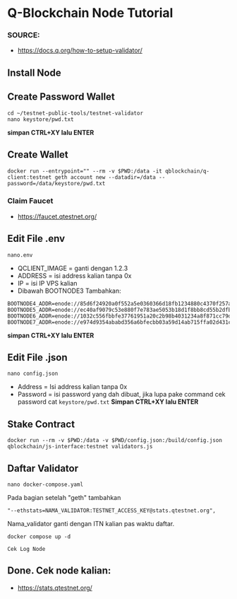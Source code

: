 # Q-Blockchain Node Tutorial

### SOURCE:
- https://docs.q.org/how-to-setup-validator/
## Install Node


## Create Password Wallet
```
cd ~/testnet-public-tools/testnet-validator
nano keystore/pwd.txt
```
**simpan CTRL+XY lalu ENTER**
## Create Wallet
```
docker run --entrypoint="" --rm -v $PWD:/data -it qblockchain/q-client:testnet geth account new --datadir=/data --password=/data/keystore/pwd.txt
```
### Claim Faucet
- https://faucet.qtestnet.org/

## Edit File .env
```
nano.env
```
- QCLIENT_IMAGE = ganti dengan 1.2.3
- ADDRESS = isi address kalian tanpa 0x
- IP = isi IP VPS kalian
- Dibawah BOOTNODE3 Tambahkan:
```
BOOTNODE4_ADDR=enode://85d6f24920a0f552a5e0360366d18fb1234880c4370f257abc09e8ec762173fb3c4b1b14a7af9a23a8c31751b3ba2905d6a98fb436dfe3092644527a89046977@3.68.108.12:30303
BOOTNODE5_ADDR=enode://ec40af9079c53e880f7e783ae5053b18d1f8bb8cd55b2dfbbfa3b7e1f5256c724ef7e22f23f785c2f119fbb7930769540e3c01c711c6ae26c83690b941a4886c@85.215.92.83:30303
BOOTNODE6_ADDR=enode://1032c556fbbfe37761951a20c2b98b4031234a8f871cc79dd8ff612a3e0436afe3458b325d2f25617b62134cfc8a8a4885e80c9760ecb4bb7c8deaee67a098ae@95.217.169.172:30303
BOOTNODE7_ADDR=enode://e974d9354ababd356a6bfecbb03a59d14ab715ffa02d431c6accfc5de250e9c8c345817bd5687c119a04df78f1a4673e97877ea5775fa84270d311dac4a2eca7@128.199.213.70:30313
```
**simpan CTRL+XY lalu ENTER**
## Edit File .json
```
nano config.json
```
- Address = Isi address kalian tanpa 0x
- Password = isi password yang dah dibuat, jika lupa pake command cek password cat `keystore/pwd.txt`
**Simpan CTRL+XY lalu ENTER**
## Stake Contract
```
docker run --rm -v $PWD:/data -v $PWD/config.json:/build/config.json qblockchain/js-interface:testnet validators.js
```
## Daftar Validator
```
nano docker-compose.yaml
```
Pada bagian setelah "geth" tambahkan
```
"--ethstats=NAMA_VALIDATOR:TESTNET_ACCESS_KEY@stats.qtestnet.org",
```
Nama_validator ganti dengan ITN kalian pas waktu daftar.
```
docker compose up -d
```
```
Cek Log Node
```

## Done. Cek node kalian:
- https://stats.qtestnet.org/
